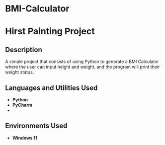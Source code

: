 # BMI-Calculator

<h1>Hirst Painting Project</h1>

<h2>Description</h2>
A simple project that consists of using Python to generate a BMI Calculator where the user can input height and weight, and the program will print their weight status.
<br />


<h2>Languages and Utilities Used</h2>

- <b>Python</b> 
- <b>PyCharm</b>
- 
<h2>Environments Used </h2>

- <b>Windows 11</b>

<!--
 ```diff
- text in red
+ text in green
! text in orange
# text in gray
@@ text in purple (and bold)@@
```
--!>
